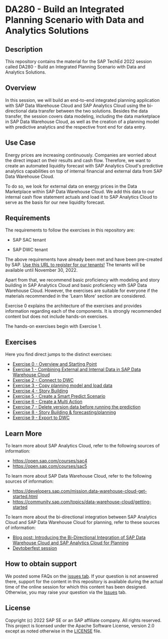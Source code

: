 # DA280 - Build an Integrated Planning Scenario with Data and Analytics Solutions

## Description

This repository contains the material for the SAP TechEd 2022 session called DA280 - Build an Integrated Planning Scenario with Data and Analytics Solutions.  

## Overview

In this session, we will build an end-to-end integrated planning application with SAP Data Warehouse Cloud and SAP Analytics Cloud using the bi-directional data transfer between the two solutions. Besides the data transfer, the session covers data modeling, including the data marketplace in SAP Data Warehouse Cloud, as well as the creation of a planning model with predictive analytics and the respective front end for data entry.


## Use Case
Energy prices are increasing continuously. Companies are worried about the direct impact on their results and cash flow. Therefore, we want to create an automated liquidity forecast with SAP Analytics Cloud's predictive analytics capabilities on top of internal financial and external data from SAP Data Warehouse Cloud. 

To do so, we look for external data on energy prices in the Data Marketplace within SAP Data Warehouse Cloud. We add this data to our internal cash flow statement actuals and load it to SAP Analytics Cloud to serve as the basis for our new liquidity forecast.


## Requirements

The requirements to follow the exercises in this repository are:

- SAP SAC tenant

- SAP DWC tenant

The above requirements have already been met and have been pre-created by SAP. [Use this URL to register for our tenants!](https://teched-reg-virtual-workshop-ui.cfapps.eu10-004.hana.ondemand.com/DA280/index.html) The tenants will be available until November 30, 2022.

Apart from that, we recommend basic proficiency with modeling and story building in SAP Analytics Cloud and basic proficiency with SAP Data Warehouse Cloud. However, the exercises are suitable for everyone if the materials recommended in the 'Learn More' section are considered.

Exercise 0 explains the architecture of the exercises and provides information regarding each of the components. It is strongly recommended content but does not include hands-on exercises.

The hands-on exercises begin with Exercise 1.

## Exercises

Here you find direct jumps to the distinct exercises:

- [Exercise 0 - Overview and Starting Point](exercises/0_Overview_And_Starting_Point/)
- [Exercise 1 - Combining External and Internal Data in SAP Data Warehouse Cloud](exercises/1_DataMarketplace/)
- [Exercise 2 - Connect to DWC](exercises/2_Connect_to_DWC/)
- [Exercise 3 - Copy planning model and load data](exercises/3_Copy_Model_and_Import_Data/)
- [Exercise 4 - Story Building](exercises/4_Story_Building/)
- [Exercise 5 - Create a Smart Predict Scenario](exercises/5_Create_A_Smart_Predict_Scenario/)
- [Exercise 6 - Create a Multi Action](exercises/6_Create_A_Multi_Action/)
- [Exercise 7 - Delete version data before running the prediction](exercises/7_Delete_Version_Data/)
- [Exercise 8 - Story Building & forecasting/planning](exercises/8_Story_Building_Forecasting_Planning/)
- [Exercise 9 - Export to DWC](exercises/9_Export_to_DWC/)

## Learn More
To learn more about SAP Analytics Cloud, refer to the following sources of information:
- https://open.sap.com/courses/sac4
- 	https://open.sap.com/courses/sac5 

To learn more about SAP Data Warehouse Cloud, refer to the following sources of information:
- https://developers.sap.com/mission.data-warehouse-cloud-get-started.html 
- https://community.sap.com/topics/data-warehouse-cloud/getting-started

To learn more about the bi-directional integration between SAP Analytics Cloud and SAP Data Warehouse Cloud for planning, refer to these sources of information:
- [Blog post: Introducing the Bi-Directional Integration of SAP Data Warehouse Cloud and SAP Analytics Cloud for Planning](https://blogs.sap.com/2022/06/21/introducing-the-bi-directional-integration-of-sap-data-warehouse-cloud-and-sap-analytics-cloud-for-planning/?preview_id=1561485)
- [Devtoberfest session](https://groups.community.sap.com/t5/devtoberfest/bi-directional-integration-between-sap-data-warehouse-cloud-and/ec-p/9392#M52)

## How to obtain support

We posted some FAQs on the [issues tab](https://github.com/SAP-samples/teched2022-DA280/issues). If your question is not answered there, support for the content in this repository is available during the actual time of the online session for which this content has been designed. Otherwise, you may raise your question via the [Issues](../../issues) tab. 

## License
Copyright (c) 2022 SAP SE or an SAP affiliate company. All rights reserved. This project is licensed under the Apache Software License, version 2.0 except as noted otherwise in the [LICENSE](LICENSES/Apache-2.0.txt) file.
